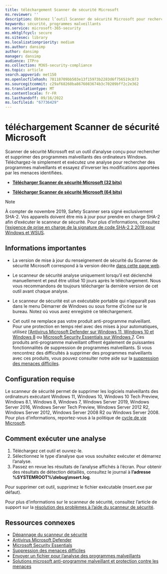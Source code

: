 ```yaml
---
title: téléchargement Scanner de sécurité Microsoft
ms.reviewer: ''
description: Obtenez l’outil Scanner de sécurité Microsoft pour rechercher et supprimer des programmes malveillants sur les ordinateurs Windows.
keywords: sécurité, programmes malveillants
ms.service: microsoft-365-security
ms.mktglfcycl: secure
ms.sitesec: library
ms.localizationpriority: medium
ms.author: dansimp
author: dansimp
manager: dansimp
audience: ITPro
ms.collection: M365-security-compliance
ms.topic: article
search.appverid: met150
ms.openlocfilehash: 78118709bb503e13f15973b2283d6f756519c873
ms.sourcegitcommit: c29af68260ba8676083674b3c70209bff2c2e362
ms.translationtype: MT
ms.contentlocale: fr-FR
ms.lasthandoff: 09/16/2022
ms.locfileid: "67736429"
---
```

# <a name="microsoft-safety-scanner-download"></a>téléchargement Scanner de sécurité Microsoft

Scanner de sécurité Microsoft est un outil d’analyse conçu pour rechercher et supprimer des programmes malveillants des ordinateurs Windows. Téléchargez-le simplement et exécutez une analyse pour rechercher des programmes malveillants et essayez d’inverser les modifications apportées par les menaces identifiées.

- **[Télécharger Scanner de sécurité Microsoft (32 bits)](https://go.microsoft.com/fwlink/?LinkId=212733)**

- **[Télécharger Scanner de sécurité Microsoft (64 bits)](https://go.microsoft.com/fwlink/?LinkId=212732)**

> [!NOTE]
> À compter de novembre 2019, Safety Scanner sera signé exclusivement SHA-2. Vos appareils doivent être mis à jour pour prendre en charge SHA-2 afin d’exécuter le scanneur de sécurité. Pour plus d’informations, consultez [l’exigence de prise en charge de la signature de code SHA-2 2 2019 pour Windows et WSUS](https://support.microsoft.com/help/4472027/2019-sha-2-code-signing-support-requirement-for-windows-and-wsus).

## <a name="important-information"></a>Informations importantes

- La version de mise à jour du renseignement de sécurité du Scanner de sécurité Microsoft correspond à la version décrite [dans cette page web](https://www.microsoft.com/wdsi/definitions).

- Le scanneur de sécurité analyse uniquement lorsqu’il est déclenché manuellement et peut être utilisé 10 jours après le téléchargement. Nous vous recommandons de toujours télécharger la dernière version de cet outil avant chaque analyse.

- Le scanneur de sécurité est un exécutable portable qui n’apparaît pas dans le menu Démarrer de Windows ou sous forme d’icône sur le bureau. Notez où vous avez enregistré ce téléchargement.

- Cet outil ne remplace pas votre produit anti-programme malveillant. Pour une protection en temps réel avec des mises à jour automatiques, utilisez [l’Antivirus Microsoft Defender sur Windows 11, Windows 10 et Windows 8](https://www.microsoft.com/windows/comprehensive-security) ou [Microsoft Security Essentials sur Windows 7](https://support.microsoft.com/help/14210/security-essentials-download). Ces produits anti-programme malveillant offrent également de puissantes fonctionnalités de suppression de programmes malveillants. Si vous rencontrez des difficultés à supprimer des programmes malveillants avec ces produits, vous pouvez consulter notre aide sur la [suppression des menaces difficiles](https://www.microsoft.com/wdsi/help/troubleshooting-infection).

## <a name="system-requirements"></a>Configuration requise

Le scanneur de sécurité permet de supprimer les logiciels malveillants des ordinateurs exécutant Windows 11, Windows 10, Windows 10 Tech Preview, Windows 8.1, Windows 8, Windows 7, Windows Server 2019, Windows Server 2016, Windows Server Tech Preview, Windows Server 2012 R2, Windows Server 2012, Windows Server 2008 R2 ou Windows Server 2008. Pour plus d’informations, reportez-vous à la politique de [cycle de vie Microsoft](/lifecycle/).

## <a name="how-to-run-a-scan"></a>Comment exécuter une analyse

1. Téléchargez cet outil et ouvrez-le.
2. Sélectionnez le type d’analyse que vous souhaitez exécuter et démarrez l’analyse.
3. Passez en revue les résultats de l’analyse affichés à l’écran. Pour obtenir des résultats de détection détaillés, consultez le journal à **l’adresse %SYSTEMROOT%\debug\msert.log**.

Pour supprimer cet outil, supprimez le fichier exécutable (msert.exe par défaut).

Pour plus d’informations sur le scanneur de sécurité, consultez l’article de support sur la [résolution des problèmes à l’aide du scanneur de sécurité](https://support.microsoft.com/kb/2520970).

## <a name="related-resources"></a>Ressources connexes

- [Dépannage du scanneur de sécurité](https://support.microsoft.com/help/2520970/how-to-troubleshoot-an-error-when-you-run-the-microsoft-safety-scanner)
- [Antivirus Microsoft Defender](https://www.microsoft.com/windows/comprehensive-security)
- [Microsoft Security Essentials](https://support.microsoft.com/help/14210/security-essentials-download)
- [Suppression des menaces difficiles](https://support.microsoft.com/help/4466982/windows-10-troubleshoot-problems-with-detecting-and-removing-malware)
- [Envoyer un fichier pour l’analyse des programmes malveillants](https://www.microsoft.com/wdsi/filesubmission)
- [Solutions microsoft anti-programme malveillant et protection contre les menaces](/microsoft-365/security/defender-endpoint/microsoft-defender-endpoint)
